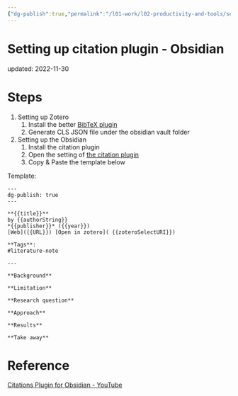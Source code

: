 ```yaml
---
{"dg-publish":true,"permalink":"/l01-work/l02-productivity-and-tools/setting-up-citation-plugin-obsidian/","dgPassFrontmatter":true}
---
```



# Setting up citation plugin - Obsidian
updated: 2022-11-30

# Steps
1. Setting up Zotero 
	1. Install the better [BibTeX plugin](https://retorque.re/zotero-better-bibtex/)
	2. Generate CLS JSON file under the obsidian vault folder
2. Setting up the Obsidian 
	1. Install the citation plugin
	2. Open the setting of [the citation plugin](https://github.com/hans/obsidian-citation-plugin)
	3. Copy & Paste the template below


Template:
```
---
dg-publish: true
---

**{{title}}**
by {{authorString}}
*{{publisher}}* ({{year}})
[Web]({{URL}}) [Open in zotero]( {{zoteroSelectURI}})

**Tags**: 
#literature-note

---

**Background**

**Limitation**

**Research question**

**Approach**

**Results**

**Take away**
```


# Reference 
[Citations Plugin for Obsidian - YouTube](https://www.youtube.com/watch?v=QlUyHX30GWo)